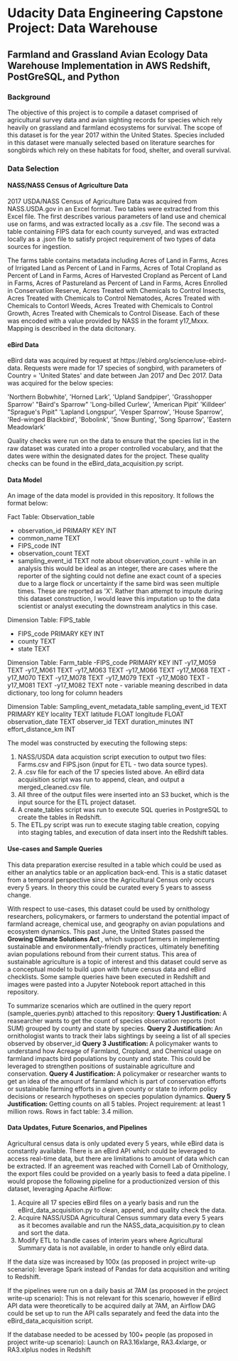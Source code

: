 <h1> Udacity Data Engineering Capstone Project: Data Warehouse </h1>

<h2> Farmland and Grassland Avian Ecology Data Warehouse Implementation in AWS Redshift, PostGreSQL, and Python </h2>

<h3> Background </h3>
<p>The objective of this project is to compile a dataset comprised of agricultural survey data and avian sighting records for species which rely heavily on grassland and farmland ecosystems for survival. The scope of this dataset is for the year 2017 within the United States. Species included in this dataset were manually selected based on literature searches for songbirds which rely on these habitats for food, shelter, and overall survival.</p>
  
<h3> Data Selection </h3>

<h4> NASS/NASS Census of Agriculture Data</h4>
<p>2017 USDA/NASS Census of Agriculture Data was acquired from NASS.USDA.gov in an Excel format. Two tables were extracted from this Excel file. The first describes various parameters of land use and chemical use on farms, and was extracted locally as a .csv file. The second was a table containing FIPS data for each county surveyed, and was extracted locally as a .json file to satisfy project requirement of two types of data sources for ingestion.

The farms table contains metadata including Acres of Land in Farms, Acres of Irrigated Land as Percent of Land in Farms, Acres of Total Cropland as Percent of Land in Farms, Acres of Harvested Cropland as Percent of Land in Farms, Acres of Pastureland as Percent of Land in Farms, Acres Enrolled in Conservation Reserve, Acres Treated with Chemicals to Control Insects, Acres Treated with Chemicals to Control Nematodes, Acres Treated with Chemicals to Contorl Weeds, Acres Treated with Chemicals to Control Growth, Acres Treated with Chemicals to Control Disease. Each of these was encoded with a value provided by NASS in the foramt y17_Mxxx. Mapping is described in the data dicitonary.
</p>

<h4> eBird Data</h4>
<p>eBird data was acquired by request at https://ebird.org/science/use-ebird-data. Requests were made for 17 species of songbird, with parameters of Country = 'United States' and date between Jan 2017 and Dec 2017. Data was acquired for the below species:

'Northern Bobwhite', 'Horned Lark', 'Upland Sandpiper', 'Grasshopper Sparrow' "Baird's Sparrow" 'Long-billed Curlew', 'American Pipit' 'Killdeer' "Sprague's Pipit" 'Lapland Longspur', 'Vesper Sparrow', 'House Sparrow', 'Red-winged Blackbird', 'Bobolink', 'Snow Bunting', 'Song Sparrow', 'Eastern Meadowlark'

Quality checks were run on the data to ensure that the species list in the raw dataset was curated into a proper controlled vocabulary, and that the dates were within the designated dates for the project. These quality checks can be found in the eBird_data_acquisition.py script.</p>

<h4> Data Model </h4>
An image of the data model is provided in this repository. It follows the format below:

Fact Table: Observation_table
- observation_id PRIMARY KEY INT
- common_name TEXT
- FIPS_code INT
- observation_count TEXT
- sampling_event_id TEXT
note about observation_count - while in an analysis this would be ideal as an integer,
there are cases where the reporter of the sighting could not define ane exact count of a species
due to a large flock or uncertainty if the same bird was seen multiple times. These are reported as 'X'.
Rather than attempt to impute during this dataset construction, I would leave this imputation up to
the data scientist or analyst executing the downstream analytics in this case.

Dimension Table: FIPS_table
- FIPS_code PRIMARY KEY INT
- county TEXT
- state TEXT

Dimension Table: Farm_table
-FIPS_code PRIMARY KEY INT
-y17_M059 TEXT
-y17_M061 TEXT
-y17_M063 TEXT
-y17_M066 TEXT
-y17_M068 TEXT
-y17_M070 TEXT
-y17_M078 TEXT
-y17_M079 TEXT
-y17_M080 TEXT
-y17_M081 TEXT
-y17_M082 TEXT
note - variable meaning described in data dictionary, too long for column headers

Dimension Table: Sampling_event_metadata_table
sampling_event_id TEXT PRIMARY KEY
locality TEXT
latitude FLOAT
longitude FLOAT
observation_date TEXT
observer_id TEXT
duration_minutes INT
effort_distance_km INT

The model was constructed by executing the following steps:
1. NASS/USDA data acquistion script execution to output two files: Farms.csv and FIPS.json (input for ETL - two data source types).
2. A .csv file for each of the 17 species listed above. An eBird data acquisition script was run to append, clean, and output a merged_cleaned.csv file.
3. All three of the output files were inserted into an S3 bucket, which is the input source for the ETL project dataset.
4. A create_tables script was run to execute SQL queries in PostgreSQL to create the tables in Redshift.
5. The ETL.py script was run to execute staging table creation, copying into staging tables, and execution of data insert into the Redshift tables.

<h4> Use-cases and Sample Queries </h4>

<p>This data preparation exercise resulted in a table which could be used as either an analytics table or an application back-end. This is a static dataset from a temporal perspective since the Agricultural Census only occurs every 5 years. In theory this could be curated every 5 years to assess change.

With respect to use-cases, this dataset could be used by ornithology researchers, policymakers, or farmers to understand the potential impact of farmland acreage, chemical use, and geography on avian populations and ecosystem dynamics. This past June, the United States passed the <b> Growing Climate Solutions Act </b>, which support farmers in implementing sustainable and environmentally-friendly practices, ultimately benefiting avian populations rebound from their current status. This area of sustainable agriculture is a topic of interest and this dataset could serve as a conceptual model to build upon with future census data and eBird checklists. Some sample queries have been executed in Redshift and images were pasted into a Jupyter Notebook report attached in this repository.
  
To summarize scenarios which are outlined in the query report (sample_queries.pynb) attached to this repository:
  <b> Query 1 Justification: </b> A reasearcher wants to get the count of species observation reports (not SUM) grouped by county and state by species.
  <b> Query 2 Justification: </b> An ornithologist wants to track their labs sightings by seeing a list of all species observed by observer_id
  <b> Query 3 Justification: </b> A policymaker wants to understand how Acreage of Farmland, Cropland, and Chemical usage on farmland impacts bird populations by county and state. This could be leveraged to strengthen positions of sustainable agriculture and conservation.
  <b> Query 4 Justification: </b> A policymaker or researcher wants to get an idea of the amount of farmland which is part of conservation efforts or sustainable farming efforts in a given county or state to inform policy decisions or research hypotheses on species population dynamics.
  <b> Query 5 Justification: </b> Getting counts on all 5 tables. Project requirement: at least 1 million rows. Rows in fact table: 3.4 million.

<h4> Data Updates, Future Scenarios, and Pipelines </h4>

Agricultural census data is only updated every 5 years, while eBird data is constantly available. There is an eBird API which could be leveraged to access real-time data, but there are limitations to amount of data which can be extracted. If an agreement was reached with Cornell Lab of Ornithology, the export files could be provided on a yearly basis to feed a data pipeline. I would propose the following pipeline for a productionized version of this dataset, leveraging Apache Airflow:
1. Acquire all 17 species eBird files on a yearly basis and run the eBird_data_acquisition.py to clean, append, and quality check the data.
2. Acquire NASS/USDA Agricultural Census summary data every 5 years as it becomes available and run the NASS_data_acquisition.py to clean and sort the data.
3. Modify ETL to handle cases of interim years where Agricultural Summary data is not available, in order to handle only eBird data.

If the data size was increased by 100x (as proposed in project write-up scenario): leverage Spark instead of Pandas for data acquisition and writing to Redshift.

If the pipelines were run on a daily basis at 7AM (as proposed in the project write-up scenario): This is not relevant for this scenario, however if eBird API data were theoretically to be acquired daily at 7AM, an Airflow DAG could be set up to run the API calls separately and feed the data into the eBird_data_acquisition script.

If the database needed to be acessed by 100+ people (as proposed in project write-up scenario): Launch on RA3.16xlarge, RA3.4xlarge, or RA3.xlplus nodes in Redshift
